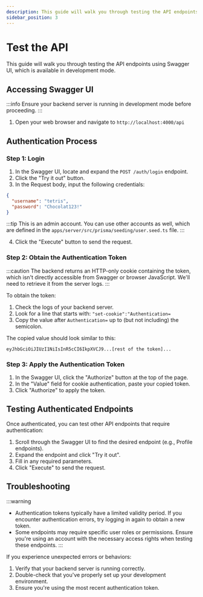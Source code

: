 ```yaml
---
description: This guide will walk you through testing the API endpoints using Swagger UI, which is available in development mode.
sidebar_position: 3
---
```


# Test the API

This guide will walk you through testing the API endpoints using Swagger UI, which is available in development mode.

## Accessing Swagger UI

:::info
Ensure your backend server is running in development mode before proceeding.
:::

1. Open your web browser and navigate to `http://localhost:4000/api`

## Authentication Process

### Step 1: Login

1. In the Swagger UI, locate and expand the `POST /auth/login` endpoint.
2. Click the "Try it out" button.
3. In the Request body, input the following credentials:

```json
{
  "username": "tetris",
  "password": "Chocolat123!"
}
```

:::tip
This is an admin account. You can use other accounts as well, which are defined in the `apps/server/src/prisma/seeding/user.seed.ts` file.
:::

4. Click the "Execute" button to send the request.

### Step 2: Obtain the Authentication Token

:::caution
The backend returns an HTTP-only cookie containing the token, which isn't directly accessible from Swagger or browser JavaScript. We'll need to retrieve it from the server logs.
:::

To obtain the token:

1. Check the logs of your backend server.
2. Look for a line that starts with: `"set-cookie":"Authentication=`
3. Copy the value after `Authentication=` up to (but not including) the semicolon.

The copied value should look similar to this:

```
eyJhbGciOiJIUzI1NiIsInR5cCI6IkpXVCJ9...[rest of the token]...
```

### Step 3: Apply the Authentication Token

1. In the Swagger UI, click the "Authorize" button at the top of the page.
2. In the "Value" field for cookie authentication, paste your copied token.
3. Click "Authorize" to apply the token.

## Testing Authenticated Endpoints

Once authenticated, you can test other API endpoints that require authentication:

1. Scroll through the Swagger UI to find the desired endpoint (e.g., Profile endpoints).
2. Expand the endpoint and click "Try it out".
3. Fill in any required parameters.
4. Click "Execute" to send the request.

## Troubleshooting

:::warning
- Authentication tokens typically have a limited validity period. If you encounter authentication errors, try logging in again to obtain a new token.
- Some endpoints may require specific user roles or permissions. Ensure you're using an account with the necessary access rights when testing these endpoints.
:::

If you experience unexpected errors or behaviors:

1. Verify that your backend server is running correctly.
2. Double-check that you've properly set up your development environment.
3. Ensure you're using the most recent authentication token.